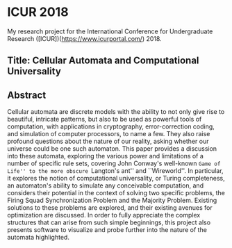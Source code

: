 # ICUR 2018
My research project for the International Conference for Undergraduate Research
([ICUR])(https://www.icurportal.com/) 2018.

## Title: Cellular Automata and Computational Universality

## Abstract
Cellular automata are discrete models with the ability to not only give rise to
beautiful, intricate patterns, but also to be used as powerful tools of
computation, with applications in cryptography, error-correction coding, and
simulation of computer processors, to name a few. They also raise profound
questions about the nature of our reality, asking whether our universe could be
one such automaton. This paper provides a discussion into these automata,
exploring the various power and limitations of a number of specific rule sets,
covering John Conway's well-known ``Game of Life'' to the more obscure
``Langton's ant'' and ``Wireworld''. In particular, it explores the notion of
computational universality, or Turing completeness, an automaton's ability to
simulate any conceivable computation, and considers their potential in the
context of solving two specific problems, the Firing Squad Synchronization
Problem and the Majority Problem. Existing solutions to these problems are
explored, and their existing avenues for optimization are discussed. In order to
fully appreciate the complex structures that can arise from such simple
beginnings, this project also presents software to visualize and probe further
into the nature of the automata highlighted.
